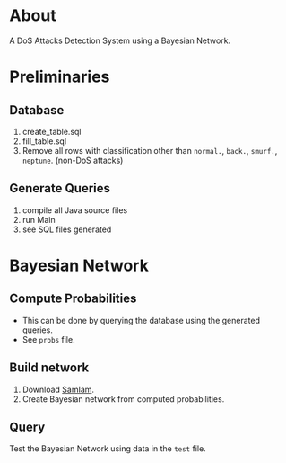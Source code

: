 # About
A DoS Attacks Detection System using a Bayesian Network.

# Preliminaries
## Database
1. create_table.sql
2. fill_table.sql
3. Remove all rows with classification other than `normal.`, `back.`, `smurf.`, `neptune`. (non-DoS attacks)

## Generate Queries
1. compile all Java source files
2. run Main
3. see SQL files generated

# Bayesian Network
## Compute Probabilities
* This can be done by querying the database using the generated queries.
* See `probs` file.

## Build network
1. Download [SamIam](http://reasoning.cs.ucla.edu/samiam/index.php?s=).
2. Create Bayesian network from computed probabilities.

## Query
Test the Bayesian Network using data in the `test` file.
